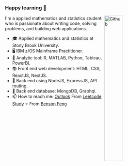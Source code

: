 ### Happy learning 👋

<img width="35%" align="right" alt="Github" src="https://media.giphy.com/media/qgQUggAC3Pfv687qPC/giphy.gif" />

I'm a applied mathematics and statistics student who is passionate about writing code, solving problems, and building web applications.

- 🎓 Applied mathematics and statistics at Stony Brook University.
- 🖥 IBM z/OS Mainframe Practitioner.
- 🧮 Analytic tool: R, MATLAB, Python, Tableau, PowerBI.
- 📚 Front end web development: HTML, CSS, ReactJS, NextJS.
- 💽 Back end using  NodeJS, ExpressJS, API routing.
- 💾 Back end database: MongoDB, Graphql.
- 📫 How to reach me: [Outlook](mailto:bensonfeng@outlook.com)
From [Leetcode Study](https://leetcode.com/bensonf1)
⭐️ From [Benson Feng](https://github.com/BensonFeng)
